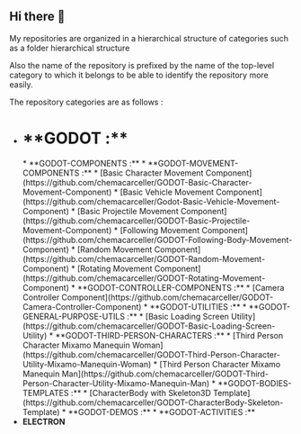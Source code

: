 ## Hi there 👋

My repositories are organized in a hierarchical structure of categories such as a folder hierarchical structure

Also the name of the repository is prefixed by the name of the top-level category to which it belongs to be able to identify the repository more easily.

The repository categories are as follows :

* <h1>**GODOT :**</h1>
     * **GODOT-COMPONENTS :**
          * **GODOT-MOVEMENT-COMPONENTS :**
               * [Basic Character Movement Component](https://github.com/chemacarceller/GODOT-Basic-Character-Movement-Component)
               * [Basic Vehicle Movement Component](https://github.com/chemacarceller/Godot-Basic-Vehicle-Movement-Component)
               * [Basic Projectile Movement Component](https://github.com/chemacarceller/GODOT-Basic-Projectile-Movement-Component)
               * [Following Movement Component](https://github.com/chemacarceller/GODOT-Following-Body-Movement-Component)
               * [Random Movement Component](https://github.com/chemacarceller/GODOT-Random-Movement-Component)
               * [Rotating Movement Component](https://github.com/chemacarceller/GODOT-Rotating-Movement-Component)
          * **GODOT-CONTROLLER-COMPONENTS :**
               * [Camera Controller Component](https://github.com/chemacarceller/GODOT-Camera-Controller-Component)
     * **GODOT-UTILITIES :**
          * **GODOT-GENERAL-PURPOSE-UTILS :**
               * [Basic Loading Screen Utility](https://github.com/chemacarceller/GODOT-Basic-Loading-Screen-Utility)
          * **GODOT-THIRD-PERSON-CHARACTERS :**
               * [Third Person Character Mixamo Manequin Woman](https://github.com/chemacarceller/GODOT-Third-Person-Character-Utility-Mixamo-Manequin-Woman)
               * [Third Person Character Mixamo Manequin Man](https://github.com/chemacarceller/GODOT-Third-Person-Character-Utility-Mixamo-Manequin-Man)
          * **GODOT-BODIES-TEMPLATES :**
               * [CharacterBody with Skeleton3D Template](https://github.com/chemacarceller/GODOT-CharacterBody-Skeleton-Template)
     * **GODOT-DEMOS :**
     * **GODOT-ACTIVITIES :**
* **ELECTRON**
  <!--
* UNREAL
     * UNREAL-ACTIVITIES :
     * UNREAL-DEMOS :
* UNITY
     * UNITY-ACTIVITIES :
     * UNITY-DEMOS :
-->
